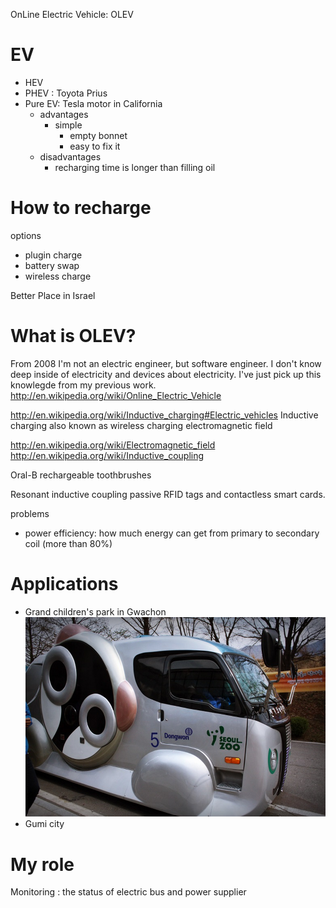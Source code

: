 OnLine Electric Vehicle: OLEV



EV
==

* HEV
* PHEV : Toyota Prius
* Pure EV: Tesla motor in California
  * advantages
    * simple 
      * empty bonnet
      * easy to fix it
  * disadvantages
    * recharging time is longer than filling oil


How to recharge
===============
options
* plugin charge
* battery swap
* wireless charge
 

Better Place in Israel

What is OLEV?
=============
From 2008
I'm not an electric engineer, but software engineer.
I don't know deep inside of electricity and devices about electricity.
I've just pick up this knowlegde from my previous work.
http://en.wikipedia.org/wiki/Online_Electric_Vehicle

http://en.wikipedia.org/wiki/Inductive_charging#Electric_vehicles
Inductive charging also known as wireless charging
electromagnetic field

http://en.wikipedia.org/wiki/Electromagnetic_field
http://en.wikipedia.org/wiki/Inductive_coupling

Oral-B rechargeable toothbrushes

Resonant inductive coupling
 passive RFID tags and contactless smart cards.

problems
* power efficiency:
  how much energy can get from primary to secondary coil (more than 80%)
  

Applications
============
* Grand children's park in Gwachon ![alt text][grandpark]
* Gumi city

My role
=======
Monitoring : the status of electric bus and power supplier


[grandpark]: images/grand_park.png "Grand Children's Park"
